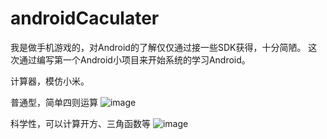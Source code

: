 # androidCaculater

我是做手机游戏的，对Android的了解仅仅通过接一些SDK获得，十分简陋。
这次通过编写第一个Android小项目来开始系统的学习Android。

计算器，模仿小米。

普通型，简单四则运算
![image](https://github.com/hyz1992/androidCaculater/raw/master/preview/normal.png)

科学性，可以计算开方、三角函数等
![image](https://github.com/hyz1992/androidCaculater/raw/master/preview/scientific.png)

